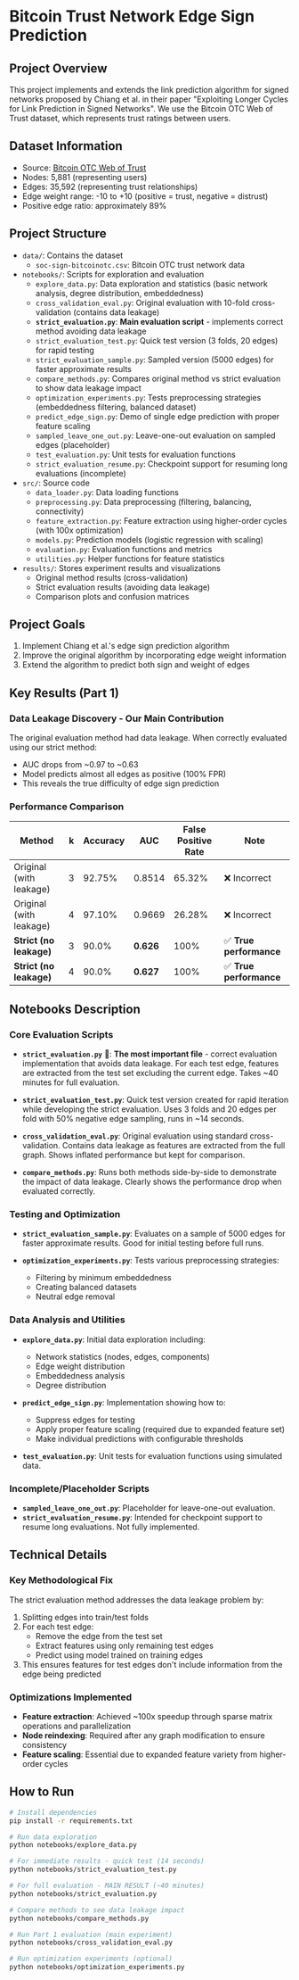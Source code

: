 # Bitcoin Trust Network Edge Sign Prediction

## Project Overview
This project implements and extends the link prediction algorithm for signed networks proposed by Chiang et al. in their paper "Exploiting Longer Cycles for Link Prediction in Signed Networks". We use the Bitcoin OTC Web of Trust dataset, which represents trust ratings between users.

## Dataset Information
- Source: [Bitcoin OTC Web of Trust](https://snap.stanford.edu/data/soc-sign-bitcoin-otc.html)
- Nodes: 5,881 (representing users)
- Edges: 35,592 (representing trust relationships)
- Edge weight range: -10 to +10 (positive = trust, negative = distrust)
- Positive edge ratio: approximately 89%

## Project Structure
- `data/`: Contains the dataset
  - `soc-sign-bitcoinotc.csv`: Bitcoin OTC trust network data
- `notebooks/`: Scripts for exploration and evaluation
  - `explore_data.py`: Data exploration and statistics (basic network analysis, degree distribution, embeddedness)
  - `cross_validation_eval.py`: Original evaluation with 10-fold cross-validation (contains data leakage)
  - **`strict_evaluation.py`**: **Main evaluation script** - implements correct method avoiding data leakage
  - `strict_evaluation_test.py`: Quick test version (3 folds, 20 edges) for rapid testing
  - `strict_evaluation_sample.py`: Sampled version (5000 edges) for faster approximate results
  - `compare_methods.py`: Compares original method vs strict evaluation to show data leakage impact
  - `optimization_experiments.py`: Tests preprocessing strategies (embeddedness filtering, balanced dataset)
  - `predict_edge_sign.py`: Demo of single edge prediction with proper feature scaling
  - `sampled_leave_one_out.py`: Leave-one-out evaluation on sampled edges (placeholder)
  - `test_evaluation.py`: Unit tests for evaluation functions
  - `strict_evaluation_resume.py`: Checkpoint support for resuming long evaluations (incomplete)
- `src/`: Source code
  - `data_loader.py`: Data loading functions
  - `preprocessing.py`: Data preprocessing (filtering, balancing, connectivity)
  - `feature_extraction.py`: Feature extraction using higher-order cycles (with 100x optimization)
  - `models.py`: Prediction models (logistic regression with scaling)
  - `evaluation.py`: Evaluation functions and metrics
  - `utilities.py`: Helper functions for feature statistics
- `results/`: Stores experiment results and visualizations
  - Original method results (cross-validation)
  - Strict evaluation results (avoiding data leakage)
  - Comparison plots and confusion matrices

## Project Goals
1. Implement Chiang et al.'s edge sign prediction algorithm
2. Improve the original algorithm by incorporating edge weight information
3. Extend the algorithm to predict both sign and weight of edges

## Key Results (Part 1)

### Data Leakage Discovery - Our Main Contribution
The original evaluation method had data leakage. When correctly evaluated using our strict method:
- AUC drops from ~0.97 to ~0.63
- Model predicts almost all edges as positive (100% FPR)
- This reveals the true difficulty of edge sign prediction

### Performance Comparison
| Method | k | Accuracy | AUC | False Positive Rate | Note |
|--------|---|----------|-----|---------------------|------|
| Original (with leakage) | 3 | 92.75% | 0.8514 | 65.32% | ❌ Incorrect |
| Original (with leakage) | 4 | 97.10% | 0.9669 | 26.28% | ❌ Incorrect |
| **Strict (no leakage)** | 3 | 90.0% | **0.626** | 100% | ✅ **True performance** |
| **Strict (no leakage)** | 4 | 90.0% | **0.627** | 100% | ✅ **True performance** |

## Notebooks Description

### Core Evaluation Scripts
- **`strict_evaluation.py`** 🌟: **The most important file** - correct evaluation implementation that avoids data leakage. For each test edge, features are extracted from the test set excluding the current edge. Takes ~40 minutes for full evaluation.

- **`strict_evaluation_test.py`**: Quick test version created for rapid iteration while developing the strict evaluation. Uses 3 folds and 20 edges per fold with 50% negative edge sampling, runs in ~14 seconds.

- **`cross_validation_eval.py`**: Original evaluation using standard cross-validation. Contains data leakage as features are extracted from the full graph. Shows inflated performance but kept for comparison.

- **`compare_methods.py`**: Runs both methods side-by-side to demonstrate the impact of data leakage. Clearly shows the performance drop when evaluated correctly.

### Testing and Optimization
- **`strict_evaluation_sample.py`**: Evaluates on a sample of 5000 edges for faster approximate results. Good for initial testing before full runs.

- **`optimization_experiments.py`**: Tests various preprocessing strategies:
  - Filtering by minimum embeddedness
  - Creating balanced datasets
  - Neutral edge removal

### Data Analysis and Utilities
- **`explore_data.py`**: Initial data exploration including:
  - Network statistics (nodes, edges, components)
  - Edge weight distribution
  - Embeddedness analysis
  - Degree distribution

- **`predict_edge_sign.py`**: Implementation showing how to:
  - Suppress edges for testing
  - Apply proper feature scaling (required due to expanded feature set)
  - Make individual predictions with configurable thresholds

- **`test_evaluation.py`**: Unit tests for evaluation functions using simulated data.

### Incomplete/Placeholder Scripts
- **`sampled_leave_one_out.py`**: Placeholder for leave-one-out evaluation.
- **`strict_evaluation_resume.py`**: Intended for checkpoint support to resume long evaluations. Not fully implemented.

## Technical Details

### Key Methodological Fix
The strict evaluation method addresses the data leakage problem by:
1. Splitting edges into train/test folds
2. For each test edge:
   - Remove the edge from the test set
   - Extract features using only remaining test edges
   - Predict using model trained on training edges
3. This ensures features for test edges don't include information from the edge being predicted

### Optimizations Implemented
- **Feature extraction**: Achieved ~100x speedup through sparse matrix operations and parallelization
- **Node reindexing**: Required after any graph modification to ensure consistency
- **Feature scaling**: Essential due to expanded feature variety from higher-order cycles

## How to Run
```bash
# Install dependencies
pip install -r requirements.txt

# Run data exploration
python notebooks/explore_data.py

# For immediate results - quick test (14 seconds)
python notebooks/strict_evaluation_test.py

# For full evaluation - MAIN RESULT (~40 minutes)
python notebooks/strict_evaluation.py

# Compare methods to see data leakage impact
python notebooks/compare_methods.py

# Run Part 1 evaluation (main experiment)
python notebooks/cross_validation_eval.py

# Run optimization experiments (optional)
python notebooks/optimization_experiments.py